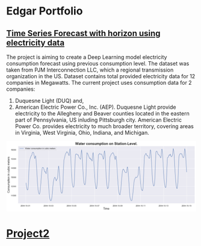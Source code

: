 # Edgar Portfolio


## [Time Series Forecast with horizon using electricity data](https://github.com/edgarkhachatryan/ExampleProjects/tree/master/ElectricityForecastWithTimeHorizon)
The project is aiming to create a Deep Learning model electricity consumption forecast using previous consumption level. The dataset was taken from PJM Interconnection LLC, which a regional transmission organization in the US. Dataset contains total provided electricity data for 12 companies in Megawatts. The current project uses consumption data for 2 companies:
1. Duquesne Light (DUQ) and,
2. American Electric Power Co., Inc. (AEP).
Duquesne Light provide electricity to the Allegheny and Beaver counties located in the eastern part of Pennsylvania, US inluding Pittsburgh city. American Electric Power Co. provides electricity to much broader territory, covering areas in Virginia, West Virginia, Ohio, Indiana, and Michigan.

![Electricity consumption plot for 2 weeks.](/images/TotalConsumptionPlot.png)

# [Project2]()
